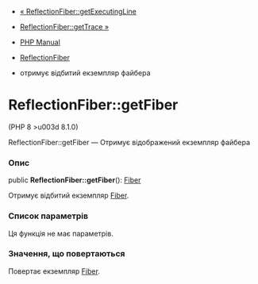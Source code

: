 - [«
ReflectionFiber::getExecutingLine](reflectionfiber.getexecutingline.md)
- [ReflectionFiber::getTrace »](reflectionfiber.gettrace.md)

- [PHP Manual](index.md)
- [ReflectionFiber](class.reflectionfiber.md)
- отримує відбитий екземпляр файбера

# ReflectionFiber::getFiber

(PHP 8 \>u003d 8.1.0)

ReflectionFiber::getFiber — Отримує відображений екземпляр файбера

### Опис

public **ReflectionFiber::getFiber**(): [Fiber](class.fiber.md)

Отримує відбитий екземпляр [Fiber](class.fiber.md).

### Список параметрів

Ця функція не має параметрів.

### Значення, що повертаються

Повертає екземпляр [Fiber](class.fiber.md).
